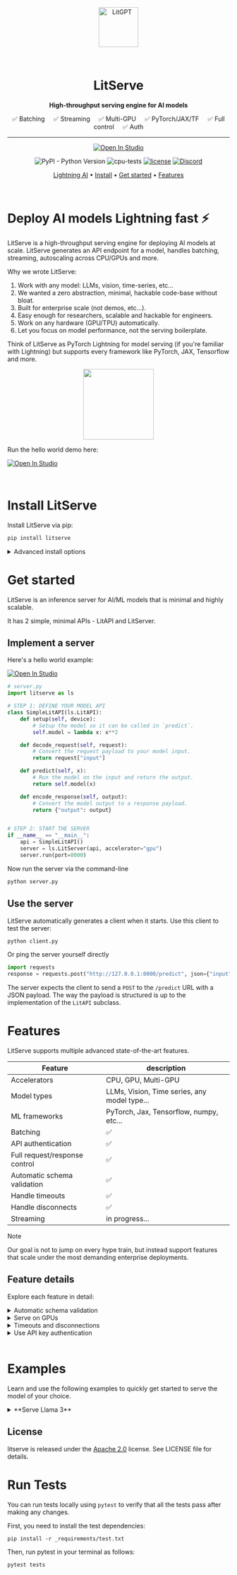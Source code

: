 <div align="center">
<img src="https://pl-bolts-doc-images.s3.us-east-2.amazonaws.com/app-2/litserveLogo.png" alt="LitGPT" height="90px"/>

&nbsp;

# LitServe

**High-throughput serving engine for AI models**

✅ Batching &nbsp; &nbsp;  ✅ Streaming &nbsp; &nbsp;  ✅ Multi-GPU &nbsp; &nbsp;  ✅ PyTorch/JAX/TF &nbsp; &nbsp;  ✅ Full control &nbsp; &nbsp;  ✅ Auth

---


<p align="center">

<a target="_blank" href="https://lightning.ai/lightning-ai/studios/litserve-hello-world">
  <img src="https://pl-bolts-doc-images.s3.us-east-2.amazonaws.com/app-2/studio-badge.svg" alt="Open In Studio"/>
</a>

</p>

![PyPI - Python Version](https://img.shields.io/pypi/pyversions/litserve)
![cpu-tests](https://github.com/Lightning-AI/litserve/actions/workflows/ci-testing.yml/badge.svg) [![license](https://img.shields.io/badge/License-Apache%202.0-blue.svg)](https://github.com/Lightning-AI/litserve/blob/main/LICENSE) [![Discord](https://img.shields.io/discord/1077906959069626439?style=plastic)](https://discord.gg/VptPCZkGNa)


<p align="center">
  <a href="https://lightning.ai/">Lightning AI</a> •
  <a href="#install-litserve">Install</a> •
  <a href="#get-started">Get started</a> •
  <a href="#features">Features</a>
</p>

</div>

&nbsp;

# Deploy AI models Lightning fast ⚡
LitServe is a high-throughput serving engine for deploying AI models at scale. LitServe generates an API endpoint for a model, handles batching, streaming, autoscaling across CPU/GPUs and more.

Why we wrote LitServe:

1. Work with any model: LLMs, vision, time-series, etc...
3. We wanted a zero abstraction, minimal, hackable code-base without bloat.
5. Built for enterprise scale (not demos, etc...).
6. Easy enough for researchers, scalable and hackable for engineers.
2. Work on any hardware (GPU/TPU) automatically.
5. Let you focus on model performance, not the serving boilerplate.

Think of LitServe as PyTorch Lightning for model serving (if you're familiar with Lightning) but supports every framework like PyTorch, JAX, Tensorflow and more.

<div align="center">
    <img src="https://github.com/Lightning-AI/litserve/assets/3640001/4a4a5028-1e64-46f3-b0db-ef5b3f636655" height="160px">
</div>

Run the hello world demo here:

<a target="_blank" href="https://lightning.ai/lightning-ai/studios/litserve-hello-world">
  <img src="https://pl-bolts-doc-images.s3.us-east-2.amazonaws.com/app-2/studio-badge.svg" alt="Open In Studio"/>
</a>

&nbsp;

# Install LitServe
Install LitServe via pip:

```bash
pip install litserve
```

<details>
  <summary>Advanced install options</summary>
&nbsp;

Install the main branch:

```bash
pip install https://github.com/Lightning-AI/litserve/main.zip
```
&nbsp;

Install from source:

```bash
git clone https://github.com/Lightning-AI/litserve
cd litserve
pip install -e '.[all]'
```

</details>


# Get started
LitServe is an inference server for AI/ML models that is minimal and highly scalable.

It has 2 simple, minimal APIs - LitAPI and LitServer.

## Implement a server
Here's a hello world example:

<a target="_blank" href="https://lightning.ai/lightning-ai/studios/litserve-hello-world">
  <img src="https://pl-bolts-doc-images.s3.us-east-2.amazonaws.com/app-2/studio-badge.svg" alt="Open In Studio"/>
</a>

```python
# server.py
import litserve as ls

# STEP 1: DEFINE YOUR MODEL API
class SimpleLitAPI(ls.LitAPI):
    def setup(self, device):
        # Setup the model so it can be called in `predict`.
        self.model = lambda x: x**2

    def decode_request(self, request):
        # Convert the request payload to your model input.
        return request["input"]

    def predict(self, x):
        # Run the model on the input and return the output.
        return self.model(x)

    def encode_response(self, output):
        # Convert the model output to a response payload.
        return {"output": output}


# STEP 2: START THE SERVER
if __name__ == "__main__":
    api = SimpleLitAPI()
    server = ls.LitServer(api, accelerator="gpu")
    server.run(port=8000)
```

Now run the server via the command-line

```bash
python server.py
```

## Use the server
LitServe automatically generates a client when it starts. Use this client to test the server:

```bash
python client.py
```

Or ping the server yourself directly
```python
import requests
response = requests.post("http://127.0.0.1:8000/predict", json={"input": 4.0})
```

The server expects the client to send a `POST` to the `/predict` URL with a JSON payload.
The way the payload is structured is up to the implementation of the `LitAPI` subclass.

# Features
LitServe supports multiple advanced state-of-the-art features.

| Feature  | description  |
|---|---|
| Accelerators  | CPU, GPU, Multi-GPU  |
| Model types  | LLMs, Vision, Time series, any model type...  |
| ML frameworks  | PyTorch, Jax, Tensorflow, numpy, etc...  |
| Batching | ✅ |
| API authentication | ✅ |
| Full request/response control | ✅ |
| Automatic schema validation | ✅ |
| Handle timeouts | ✅ |
| Handle disconnects | ✅ |
| Streaming | in progress... |

> [!NOTE]
> Our goal is not to jump on every hype train, but instead support features that scale
under the most demanding enterprise deployments.

## Feature details

Explore each feature in detail:

<details>
  <summary>Automatic schema validation</summary>

&nbsp;

Define the request and response as [Pydantic models](https://docs.pydantic.dev/latest/),
to automatically validate the request.

```python
from pydantic import BaseModel


class PredictRequest(BaseModel):
    input: float


class PredictResponse(BaseModel):
    output: float


class SimpleLitAPI(LitAPI):
    def setup(self, device):
        self.model = lambda x: x**2

    def decode_request(self, request: PredictRequest) -> float:
        return request.input

    def predict(self, x):
        return self.model(x)

    def encode_response(self, output: float) -> PredictResponse:
        return PredictResponse(output=output)


if __name__ == "__main__":
    api = SimpleLitAPI()
    server = LitServer(api, accelerator="cpu")
    server.run(port=8888)
```

</details>

<details>
  <summary>Serve on GPUs</summary>

&nbsp;

`LitServer` has the ability to coordinate serving from multiple GPUs.

For example, running the API server on a 4-GPU machine, with a PyTorch model served by each GPU:

```python
from fastapi import Request, Response

from litserve import LitAPI, LitServer

import torch
import torch.nn as nn


class Linear(nn.Module):
    def __init__(self):
        super().__init__()
        self.linear = nn.Linear(1, 1)
        self.linear.weight.data.fill_(2.0)
        self.linear.bias.data.fill_(1.0)

    def forward(self, x):
        return self.linear(x)


class SimpleLitAPI(LitAPI):
    def setup(self, device):
        # move the model to the correct device
        # keep track of the device for moving data accordingly
        self.model = Linear().to(device)
        self.device = device

    def decode_request(self, request: Request):
        # get the input and create a 1D tensor on the correct device
        content = request["input"]
        return torch.tensor([content], device=self.device)

    def predict(self, x):
        # the model expects a batch dimension, so create it
        return self.model(x[None, :])

    def encode_response(self, output) -> Response:
        # float will take the output value directly onto CPU memory
        return {"output": float(output)}


if __name__ == "__main__":
    # accelerator="cuda", devices=4 will lead to 4 workers serving the
    # model from "cuda:0", "cuda:1", "cuda:2", "cuda:3" respectively
    server = LitServer(SimpleLitAPI(), accelerator="cuda", devices=4)
    server.run(port=8000)
```

The `devices` variable can also be an array specifying what device id to
run the model on:

```python
server = LitServer(SimpleLitAPI(), accelerator="cuda", devices=[0, 3])
```

Last, you can run multiple copies of the same model from the same device,
if the model is small. The following will load two copies of the model on
each of the 4 GPUs:

```python
server = LitServer(SimpleLitAPI(), accelerator="cuda", devices=4, workers_per_device=2)
```

</details>

<details>
  <summary>Timeouts and disconnections</summary>

&nbsp;

The server will remove a queued request if the client requesting it disconnects.

You can configure a timeout (in seconds) after which clients will receive a `504` HTTP
response (Gateway Timeout) indicating that their request has timed out.

For example, this is how you can configure the server with a timeout of 30 seconds per response.

```python
server = LitServer(SimpleLitAPI(), accelerator="cuda", devices=4, timeout=30)
```

This is useful to avoid requests queuing up beyond the ability of the server to respond.

</details>

<details>
  <summary>Use API key authentication</summary>

&nbsp;

In order to secure the API behind an API key, just define the env var when
starting the server

```bash
LIT_SERVER_API_KEY=supersecretkey python main.py
```

Clients are expected to auth with the same API key set in the `X-API-Key` HTTP header.

</details>
&nbsp;


# Examples

Learn and use the following examples to quickly get started to serve the model of your choice.

<details>
    <summary>**Serve Llama 3**</summary>

&nbsp;

You can serve Llama 3 and stream chat response to client. This example is based on LitGPT which can be installed
from [here](https://github.com/Lightning-AI/litgpt?tab=readme-ov-file#install-litgpt).

```python
from typing import Generator, List
import json
from pathlib import Path
from typing import Any, Optional
from litgpt.utils import check_valid_checkpoint_dir

import lightning as L
import torch
from litserve import LitAPI, LitServer

from litgpt.model import GPT
from litgpt.config import Config
from litgpt.tokenizer import Tokenizer
from litgpt.generate.base import generate, next_token
from litgpt.prompts import load_prompt_style, has_prompt_style, PromptStyle
from litgpt.utils import load_checkpoint, CLI, get_default_supported_precision
from pydantic import BaseModel


class PromptRequest(BaseModel):
    prompt: str
    max_new_tokens: int = 50
    temperature: float = 0.8
    top_k: int = 50


class LlamaAPI(LitAPI):
    def __init__(
        self,
        checkpoint_dir: Path,
        precision: Optional[str] = None,
    ) -> None:
        super().__init__()
        self.checkpoint_dir = checkpoint_dir
        self.precision = precision

    def setup(self, device: str) -> None:
        # Set up the model, so it can be called in `predict`.
        config = Config.from_file(self.checkpoint_dir / "model_config.yaml")
        device = torch.device(device)
        torch.set_float32_matmul_precision("high")

        precision = self.precision or get_default_supported_precision(training=False)

        fabric = L.Fabric(
            accelerator=device.type,
            devices=1
            if device.type == "cpu"
            else [device.index],  # TODO: Update once LitServe supports "auto"
            precision=precision,
        )
        checkpoint_path = self.checkpoint_dir / "lit_model.pth"
        self.tokenizer = Tokenizer(self.checkpoint_dir)
        self.prompt_style = (
            load_prompt_style(self.checkpoint_dir)
            if has_prompt_style(self.checkpoint_dir)
            else PromptStyle.from_config(config)
        )
        with fabric.init_module(empty_init=True):
            model = GPT(config)
        with fabric.init_tensor():
            # enable the kv cache
            model.set_kv_cache(batch_size=1)
        model.eval()

        self.model = fabric.setup_module(model)
        load_checkpoint(fabric, self.model, checkpoint_path)
        self.device = fabric.device

    def decode_request(self, request: PromptRequest) -> Any:
        # Convert the request payload to your model input.
        prompt = request.prompt
        prompt = self.prompt_style.apply(prompt)
        encoded = self.tokenizer.encode(prompt, device=self.device)
        return encoded, request

    @torch.inference_mode()
    def generate_iter(
        self,
        model: GPT,
        prompt: torch.Tensor,
        max_returned_tokens: int,
        *,
        temperature: float = 1.0,
        top_k: Optional[int] = None,
        eos_id: Optional[int] = None,
    ) -> torch.Tensor:
        """Takes a conditioning sequence (prompt) as input and continues to generate as many tokens as requested.

        The implementation of this function is modified from A. Karpathy's nanoGPT.

        Args:
            model: The model to use.
            prompt: Tensor of shape (T) with indices of the prompt sequence.
            max_returned_tokens: The maximum number of tokens to return (given plus generated).
            temperature: Scales the predicted logits by 1 / temperature.
            top_k: If specified, only sample among the tokens with the k highest probabilities.
            eos_id: If specified, stop generating any more token once the <eos> token is triggered.
        """
        T = prompt.size(0)
        assert max_returned_tokens > T
        if model.max_seq_length < max_returned_tokens - 1:
            # rolling the kv cache based on the `input_pos` value would be necessary. However, doing so would introduce a
            # data dependency on the `input_pos` tensor and impact model compilation. Since this setting is uncommon, we do
            # not support it to avoid negatively impacting the overall speed
            raise NotImplementedError(
                f"max_seq_length {model.max_seq_length} needs to be >= {max_returned_tokens - 1}"
            )

        device = prompt.device
        tokens = [prompt]
        input_pos = torch.tensor([T], device=device)
        token = next_token(
            model,
            torch.arange(0, T, device=device),
            prompt.view(1, -1),
            temperature=temperature,
            top_k=top_k,
        ).clone()
        tokens.append(token)
        for _ in range(2, max_returned_tokens - T + 1):
            token = next_token(
                model,
                input_pos,
                token.view(1, -1),
                temperature=temperature,
                top_k=top_k,
            ).clone()
            if token == eos_id:
                break
            input_pos = input_pos.add_(1)
            yield token

    def predict(self, x: List) -> Generator:
        # Run the model on the input and return the output.
        inputs, request = x
        prompt_length = inputs.size(0)
        max_returned_tokens = prompt_length + request.max_new_tokens

        y_iter = self.generate_iter(
            self.model,
            inputs,
            max_returned_tokens,
            temperature=request.temperature,
            top_k=request.top_k,
            eos_id=self.tokenizer.eos_id,
        )
        for token in y_iter:
            yield token

        for block in self.model.transformer.h:
            block.attn.kv_cache.reset_parameters()

    def encode_response(self, outputs: Generator) -> Generator:
        # Convert the model output to a response payload.
        for output in outputs:
            decoded_output = self.tokenizer.decode(output)
            yield json.dumps({"output": decoded_output})


if __name__ == "__main__":
    # 1. Download Llama 3:
    # litgpt download --repo_id meta-llama/Meta-Llama-3-8B-Instruct

    # 2. Run server
    checkpoint_dir: Path = Path("checkpoints/meta-llama/Meta-Llama-3-8B-Instruct")
    check_valid_checkpoint_dir(checkpoint_dir, model_filename="lit_model.pth")

    server = LitServer(
        LlamaAPI(checkpoint_dir=checkpoint_dir),
        accelerator="cuda",
        devices=1,
        stream=True,
    )

    server.run(port=8000)
```

You can stream response with a Python client as follows:

```python
import requests
import json

url = "http://127.0.0.1:8000/stream-predict"
prompt = "Write a Python code to sort a linkedlist in reverse order. Please be short."
resp = requests.post(
    url,
    json={
        "prompt": prompt,
        "max_new_tokens": 200,
    },
    stream=True,
)
for chunk in resp.iter_content(chunk_size=4000):
    if chunk:
        msg = json.loads(chunk.decode("utf-8"))["output"]
        print(msg, end="")
```

</details>


## License

litserve is released under the [Apache 2.0](https://www.apache.org/licenses/LICENSE-2.0) license.
See LICENSE file for details.


# Run Tests

You can run tests locally using `pytest` to verify that all the tests pass after making any changes.

First, you need to install the test dependencies:

```shell
pip install -r _requirements/test.txt
```

Then, run pytest in your terminal as follows:

```shell
pytest tests
```
